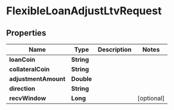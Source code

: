 

# FlexibleLoanAdjustLtvRequest


## Properties

| Name | Type | Description | Notes |
|------------ | ------------- | ------------- | -------------|
|**loanCoin** | **String** |  |  |
|**collateralCoin** | **String** |  |  |
|**adjustmentAmount** | **Double** |  |  |
|**direction** | **String** |  |  |
|**recvWindow** | **Long** |  |  [optional] |



